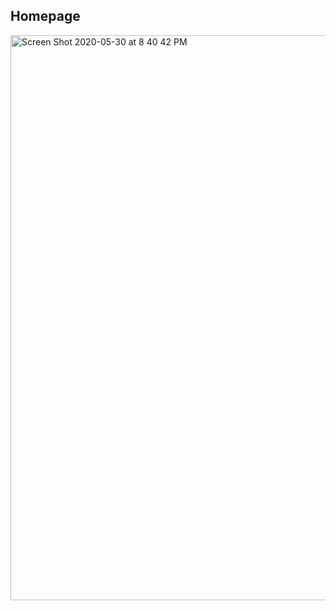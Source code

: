 ## Homepage
<img width="904" alt="Screen Shot 2020-05-30 at 8 40 42 PM" src="https://user-images.githubusercontent.com/48977789/83343310-d97f4b80-a2b5-11ea-8c02-eba3de8acaba.png">
